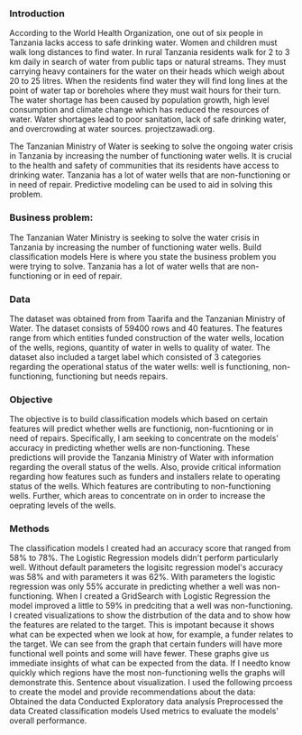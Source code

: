 ### Introduction

According to the World Health Organization, one out of six people in Tanzania lacks access to safe drinking water. Women and children must walk long distances to find water. In rural Tanzania residents walk for 2 to 3 km daily in search of water from public taps  or natural streams. They must carrying heavy containers for the water on their heads which weigh about 20 to 25 litres. When the residents find water they will find long lines at the point of water tap or boreholes where they must wait hours for their turn. The water shortage has been caused by population growth, high level consumption and climate change which has reduced the resources of water. Water shortages lead to poor sanitation, lack of safe drinking water, and overcrowding at water sources. projectzawadi.org.

The Tanzanian Ministry of Water is seeking to solve the ongoing water crisis in Tanzania by increasing the number of functioning water wells. It is crucial to the health and safety of communities that its residents have access to drinking water. Tanzania has a lot of water wells that are non-functioning or in need of repair. Predictive modeling can be used to aid in solving this problem.


### Business problem:
The Tanzanian Water Ministry is seeking to solve the water crisis in Tanzania by increasing the number of functioning water wells. Build classification models Here is where you state the business problem you were trying to solve. Tanzania has a lot of water wells that are non-functioning or in eed of repair.

### Data
The dataset was obtained from from Taarifa and the Tanzanian Ministry of Water. The dataset consists of 59400 rows and 40 features. The features range from which entities funded construction of the water wells, location of the wells, regions, quantity of water in wells to quality of water. The dataset also included a target label which consisted of 3 categories regarding the operational status of the water wells: well is functioning, non-functioning, functioning but needs repairs.

### Objective
The objective is to build classification models which based on certain features will predict whether wells are functionig, non-fucntioning or in need of repairs. Specifically, I am seeking to concentrate on the models' accuracy in predicting whether wells are non-functioning. These predictions will provide the Tanzania Ministry of Water with information regarding the overall status of the wells. Also, provide critical information regarding how features such as funders and installers relate to operating status of the wells. Which features are contributing to non-functioning wells. Further, which areas to concentrate on in order to increase the oeprating levels of the wells.

### Methods
The classification models I created had an accuracy score that ranged from 58% to 78%. The Logistic Regression models didn't perform particularly well. Without default parameters the logisitc regression model's accuracy was 58% and with parameters it was 62%. With parameters the logistic regression was only 55% accurate in predicting whether a well was non-functioning. When I created a GridSearch with Logistic Regression the model improved a little to 59% in predciting that a well was non-functioning.
I created visualizations to show the distrbution of the data and to show how the features are related to the target. This is impotant because it shows what can be expected when we look at how, for example, a funder relates to the target. We can see from the graph that certain funders will have more functional well points and some will have fewer. These graphs give us immediate insights of what can be expected from the data. If I needto know quickly which regions have the most non-functioning wells the graphs will demonstrate this. Sentence about visualization.
I used the following prcoess to create the model and provide recommendations about the data: 
Obtained the data
Conducted Exploratory data analysis
Preprocessed the data
Created classification models
Used metrics to evaluate the models' overall performance.

